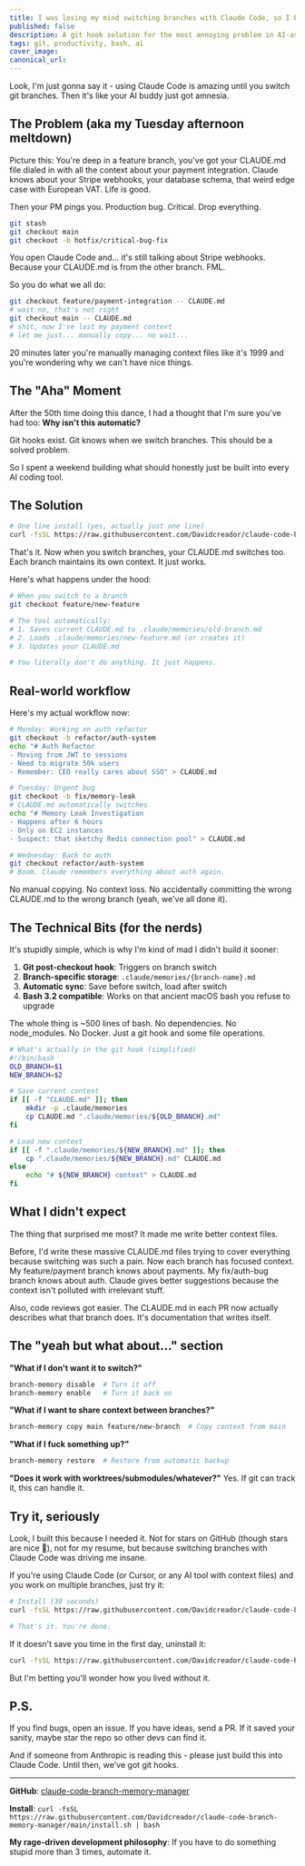```yaml
---
title: I was losing my mind switching branches with Claude Code, so I built this
published: false
description: A git hook solution for the most annoying problem in AI-assisted development
tags: git, productivity, bash, ai
cover_image: 
canonical_url: 
---
```


Look, I'm just gonna say it - using Claude Code is amazing until you switch git branches. Then it's like your AI buddy just got amnesia.

## The Problem (aka my Tuesday afternoon meltdown)

Picture this: You're deep in a feature branch, you've got your CLAUDE.md file dialed in with all the context about your payment integration. Claude knows about your Stripe webhooks, your database schema, that weird edge case with European VAT. Life is good.

Then your PM pings you. Production bug. Critical. Drop everything.

```bash
git stash
git checkout main
git checkout -b hotfix/critical-bug-fix
```

You open Claude Code and... it's still talking about Stripe webhooks. Because your CLAUDE.md is from the other branch. FML.

So you do what we all do:

```bash
git checkout feature/payment-integration -- CLAUDE.md
# wait no, that's not right
git checkout main -- CLAUDE.md
# shit, now I've lost my payment context
# let me just... manually copy... no wait...
```

20 minutes later you're manually managing context files like it's 1999 and you're wondering why we can't have nice things.

## The "Aha" Moment

After the 50th time doing this dance, I had a thought that I'm sure you've had too: **Why isn't this automatic?**

Git hooks exist. Git knows when we switch branches. This should be a solved problem.

So I spent a weekend building what should honestly just be built into every AI coding tool.

## The Solution

```bash
# One line install (yes, actually just one line)
curl -fsSL https://raw.githubusercontent.com/Davidcreador/claude-code-branch-memory-manager/main/install.sh | bash
```

That's it. Now when you switch branches, your CLAUDE.md switches too. Each branch maintains its own context. It just works.

Here's what happens under the hood:

```bash
# When you switch to a branch
git checkout feature/new-feature

# The tool automatically:
# 1. Saves current CLAUDE.md to .claude/memories/old-branch.md
# 2. Loads .claude/memories/new-feature.md (or creates it)
# 3. Updates your CLAUDE.md

# You literally don't do anything. It just happens.
```

## Real-world workflow

Here's my actual workflow now:

```bash
# Monday: Working on auth refactor
git checkout -b refactor/auth-system
echo "# Auth Refactor
- Moving from JWT to sessions
- Need to migrate 50k users
- Remember: CEO really cares about SSO" > CLAUDE.md

# Tuesday: Urgent bug
git checkout -b fix/memory-leak
# CLAUDE.md automatically switches
echo "# Memory Leak Investigation
- Happens after 6 hours
- Only on EC2 instances
- Suspect: that sketchy Redis connection pool" > CLAUDE.md

# Wednesday: Back to auth
git checkout refactor/auth-system
# Boom. Claude remembers everything about auth again.
```

No manual copying. No context loss. No accidentally committing the wrong CLAUDE.md to the wrong branch (yeah, we've all done it).

## The Technical Bits (for the nerds)

It's stupidly simple, which is why I'm kind of mad I didn't build it sooner:

1. **Git post-checkout hook**: Triggers on branch switch
2. **Branch-specific storage**: `.claude/memories/{branch-name}.md`
3. **Automatic sync**: Save before switch, load after switch
4. **Bash 3.2 compatible**: Works on that ancient macOS bash you refuse to upgrade

The whole thing is ~500 lines of bash. No dependencies. No node_modules. No Docker. Just a git hook and some file operations.

```bash
# What's actually in the git hook (simplified)
#!/bin/bash
OLD_BRANCH=$1
NEW_BRANCH=$2

# Save current context
if [[ -f "CLAUDE.md" ]]; then
    mkdir -p .claude/memories
    cp CLAUDE.md ".claude/memories/${OLD_BRANCH}.md"
fi

# Load new context
if [[ -f ".claude/memories/${NEW_BRANCH}.md" ]]; then
    cp ".claude/memories/${NEW_BRANCH}.md" CLAUDE.md
else
    echo "# ${NEW_BRANCH} context" > CLAUDE.md
fi
```

## What I didn't expect

The thing that surprised me most? It made me write better context files.

Before, I'd write these massive CLAUDE.md files trying to cover everything because switching was such a pain. Now each branch has focused context. My feature/payment branch knows about payments. My fix/auth-bug branch knows about auth. Claude gives better suggestions because the context isn't polluted with irrelevant stuff.

Also, code reviews got easier. The CLAUDE.md in each PR now actually describes what that branch does. It's documentation that writes itself.

## The "yeah but what about..." section

**"What if I don't want it to switch?"**
```bash
branch-memory disable  # Turn it off
branch-memory enable   # Turn it back on
```

**"What if I want to share context between branches?"**
```bash
branch-memory copy main feature/new-branch  # Copy context from main
```

**"What if I fuck something up?"**
```bash
branch-memory restore  # Restore from automatic backup
```

**"Does it work with worktrees/submodules/whatever?"**
Yes. If git can track it, this can handle it.

## Try it, seriously

Look, I built this because I needed it. Not for stars on GitHub (though stars are nice 👀), not for my resume, but because switching branches with Claude Code was driving me insane.

If you're using Claude Code (or Cursor, or any AI tool with context files) and you work on multiple branches, just try it:

```bash
# Install (30 seconds)
curl -fsSL https://raw.githubusercontent.com/Davidcreador/claude-code-branch-memory-manager/main/install.sh | bash

# That's it. You're done.
```

If it doesn't save you time in the first day, uninstall it:
```bash
curl -fsSL https://raw.githubusercontent.com/Davidcreador/claude-code-branch-memory-manager/main/uninstall.sh | bash
```

But I'm betting you'll wonder how you lived without it.

## P.S.

If you find bugs, open an issue. If you have ideas, send a PR. If it saved your sanity, maybe star the repo so other devs can find it.

And if someone from Anthropic is reading this - please just build this into Claude Code. Until then, we've got git hooks.

---

**GitHub**: [claude-code-branch-memory-manager](https://github.com/Davidcreador/claude-code-branch-memory-manager)

**Install**: `curl -fsSL https://raw.githubusercontent.com/Davidcreador/claude-code-branch-memory-manager/main/install.sh | bash`

**My rage-driven development philosophy**: If you have to do something stupid more than 3 times, automate it.